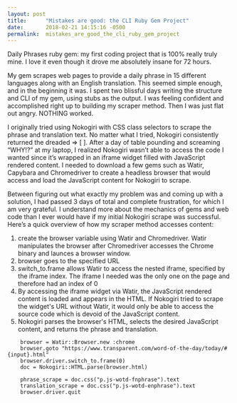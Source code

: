 ```yaml
---
layout: post
title:      "Mistakes are good: the CLI Ruby Gem Project"
date:       2018-02-21 14:15:16 -0500
permalink:  mistakes_are_good_the_cli_ruby_gem_project
---
```



Daily Phrases ruby gem: my first coding project that is 100% really truly mine. I love it even though it drove me absolutely insane for 72 hours.

My gem scrapes web pages to provide a daily phrase in 15 different languages along with an English translation. This seemed simple enough, and in the beginning it was. I spent two blissful days writing the structure and CLI of my gem, using stubs as the output. I was feeling confident and accomplished right up to building my scraper method. Then I was just flat out angry. NOTHING worked. 

I originally tried using Nokogiri with CSS class selectors to scrape the phrase and translation text. No matter what I tried, Nokogiri consistently returned the dreaded => [ ]. After a day of table pounding and screaming “WHY!?” at my laptop, I realized Nokogiri wasn’t able to access the code I wanted since it’s wrapped in an iframe widget filled with JavaScript rendered content. I needed to download a few gems such as Watir, Capybara and Chromedriver to create a headless browser that would access and load the JavaScript content for Nokogiri to scrape.

Between figuring out what exactly my problem was and coming up with a solution, I had passed 3 days of total and complete frustration, for which I am very grateful.
I understand more about the mechanics of gems and web code than I ever would have if my initial Nokogiri scrape was successful. Here’s a quick overview of how my scraper method accesses content:

1. create the browser variable using Watir and Chromedriver. Watir manipulates the browser after Chromedriver accesses the Chrome binary and launces a browser window.
2. browser goes to the specified URL
3. switch_to.frame allows Watir to access the nested iframe, specified by the iframe index. The iframe I needed was the only one on the page and therefore had an index of 0
4. By accessing the iframe widget via Watir, the JavaScript rendered content is loaded and appears in the HTML. If Nokogiri tried to scrape the widget's URL without Watir, it would only be able to access the source code which is devoid of the JavaScript content.
5. Nokogiri  parses the browser's HTML, selects the desired JavaScript content, and returns the phrase and translation.


```
    browser = Watir::Browser.new :chrome
    browser.goto "https://www.transparent.com/word-of-the-day/today/#{input}.html"
    browser.driver.switch_to.frame(0)
    doc = Nokogiri::HTML.parse(browser.html)

    phrase_scrape = doc.css("p.js-wotd-fnphrase").text
    translation_scrape = doc.css("p.js-wotd-enphrase").text
    browser.driver.quit
```



